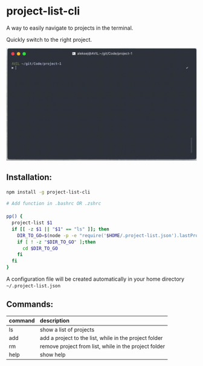 # project-list-cli

 A way to easily navigate to projects in the terminal.

 Quickly switch to the right project.

![project-list-cli demo](https://raw.githubusercontent.com/avil13/project-list-cli/master/assets/project-list-demo.gif)

 ## Installation:

```sh
npm install -g project-list-cli
```

```sh
# Add function in .bashrc OR .zshrc

pp() {
  project-list $1
  if [[ -z $1 || "$1" == "ls" ]]; then
    DIR_TO_GO=$(node -p -e "require('$HOME/.project-list.json').lastProjectPath")
    if [ ! -z "$DIR_TO_GO" ];then
      cd $DIR_TO_GO
    fi
  fi
}

```

A configuration file will be created automatically in your home directory `~/.project-list.json`

## Commands:

 command | description
|:---|:---|
ls   | show a list of projects
add  | add a project to the list, while in the project folder
rm   | remove project from list, while in the project folder
help | show help
